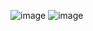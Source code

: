 ![image](https://github.com/VladiLopez/Simulacion_por_computadora_JavierVladimirLopez/assets/94854899/67b41f50-129a-46b5-bc51-09673c4af52e)
![image](https://github.com/VladiLopez/Simulacion_por_computadora_JavierVladimirLopez/assets/94854899/e7618cd7-bcbb-415a-ba24-79e24152626c)
